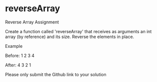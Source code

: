 # reverseArray
Reverse Array Assignment

Create a function called 'reverseArray' that receives as arguments an int array (by reference) and its size. Reverse the elements in place.

Example

Before: 1 2 3 4

After: 4 3 2 1


Please only submit the Github link to your solution
